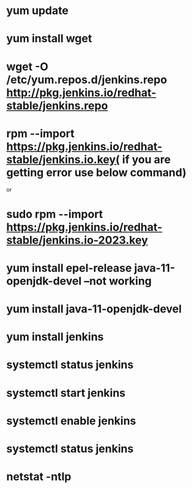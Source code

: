 # yum update
# yum install wget
# wget -O /etc/yum.repos.d/jenkins.repo http://pkg.jenkins.io/redhat-stable/jenkins.repo
# rpm --import https://pkg.jenkins.io/redhat-stable/jenkins.io.key( if you are getting error use below command)
or
# sudo rpm --import https://pkg.jenkins.io/redhat-stable/jenkins.io-2023.key

# yum install epel-release java-11-openjdk-devel –not working
# yum install java-11-openjdk-devel

# yum install jenkins
# systemctl status jenkins
# systemctl start jenkins
# systemctl enable jenkins
# systemctl status jenkins
# netstat -ntlp
